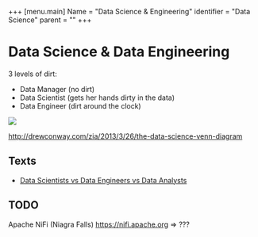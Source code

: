 +++
[menu.main]
Name = "Data Science & Engineering"
identifier = "Data Science"
parent = ""
+++

# Data Science & Data Engineering

3 levels of dirt:

- Data Manager (no dirt)
- Data Scientist (gets her hands dirty in the data)
- Data Engineer (dirt around the clock)

![](https://static1.squarespace.com/static/5150aec6e4b0e340ec52710a/t/51525c33e4b0b3e0d10f77ab/1364352052403/Data_Science_VD.png?format=750w)

http://drewconway.com/zia/2013/3/26/the-data-science-venn-diagram

## Texts

- [Data Scientists vs Data Engineers vs Data Analysts](https://www.springboard.com/blog/data-science-career-paths-different-roles-industry/)

## TODO
Apache NiFi (Niagra Falls) https://nifi.apache.org => ???